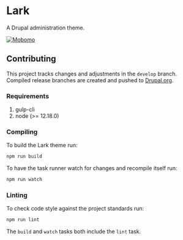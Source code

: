 # Lark

A Drupal administration theme.

[![Mobomo](https://circleci.com/gh/mobomo/lark.svg?style=shield)](https://app.circleci.com/pipelines/github/mobomo/lark)


## Contributing

This project tracks changes and adjustments in the `develop` branch. Compiled
release branches are created and pushed to [Drupal.org](http://drupal.org/project/lark).

### Requirements

1. gulp-cli
2. node (>= 12.18.0)

### Compiling

To build the Lark theme run:

```bash
npm run build
```

To have the task runner watch for changes and recompile itself run:

```bash
npm run watch
```

### Linting

To check code style against the project standards run:

```bash
npm run lint
```

The `build` and `watch` tasks both include the `lint` task.
